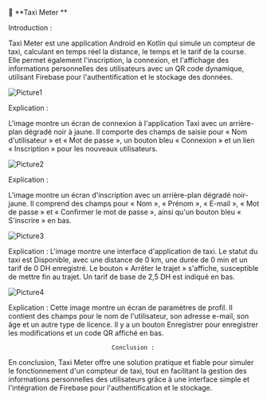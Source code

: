 🚖 **Taxi Meter **

Introduction :

Taxi Meter est une application Android en Kotlin qui simule un compteur de taxi, calculant en temps réel la distance, le temps et le tarif de la course. Elle permet également l'inscription, la connexion, et l'affichage des informations personnelles des utilisateurs avec un QR code dynamique, utilisant Firebase pour l'authentification et le stockage des données.



![Picture1](https://github.com/user-attachments/assets/86dee0d3-fada-4d8e-ba9c-91fb06055628)


Explication : 

L'image montre un écran de connexion à l'application Taxi avec un arrière-plan dégradé noir à jaune. Il comporte des champs de saisie pour « Nom d'utilisateur » et « Mot de passe », un bouton bleu « Connexion » et un lien « Inscription » pour les nouveaux utilisateurs.

![Picture2](https://github.com/user-attachments/assets/fe4b788d-485c-471f-b264-a01e854e0a4d)


Explication : 

L'image montre un écran d'inscription avec un arrière-plan dégradé noir-jaune. Il comprend des champs pour « Nom », « Prénom », « E-mail », « Mot de passe » et « Confirmer le mot de passe », ainsi qu'un bouton bleu « S'inscrire » en bas.



![Picture3](https://github.com/user-attachments/assets/9475c4b1-74df-4320-928c-4bc6f5bf4b7c)



Explication : 
L'image montre une interface d'application de taxi. Le statut du taxi est Disponible, avec une distance de 0 km, une durée de 0 min et un tarif de 0 DH enregistré. Le bouton « Arrêter le trajet » s'affiche, susceptible de mettre fin au trajet. Un tarif de base de 2,5 DH est indiqué en bas.


![Picture4](https://github.com/user-attachments/assets/25f2f9d9-85a0-471f-ade7-a25e641106d9)



Explication : 
Cette image montre un écran de paramètres de profil. Il contient des champs pour le nom de l'utilisateur, son adresse e-mail, son âge et un autre type de licence. Il y a un bouton Enregistrer pour enregistrer les modifications et un code QR affiché en bas.






                                 Conclusion : 
En conclusion, Taxi Meter offre une solution pratique et fiable pour simuler le fonctionnement d'un compteur de taxi, tout en facilitant la gestion des informations personnelles des utilisateurs grâce à une interface simple et l'intégration de Firebase pour l'authentification et le stockage.








